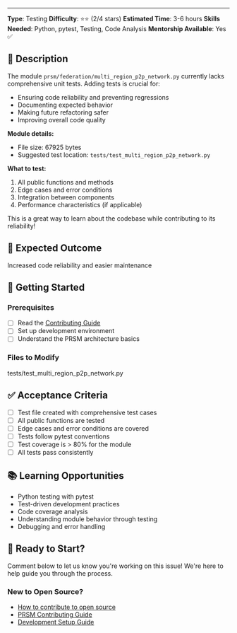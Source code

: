 ---
**Type**: Testing
**Difficulty**: ⭐⭐ (2/4 stars)
**Estimated Time**: 3-6 hours
**Skills Needed**: Python, pytest, Testing, Code Analysis
**Mentorship Available**: Yes ✅

## 📝 Description

The module `prsm/federation/multi_region_p2p_network.py` currently lacks comprehensive unit tests. Adding tests is crucial for:

- Ensuring code reliability and preventing regressions
- Documenting expected behavior
- Making future refactoring safer
- Improving overall code quality

**Module details:**
- File size: 67925 bytes
- Suggested test location: `tests/test_multi_region_p2p_network.py`

**What to test:**
1. All public functions and methods
2. Edge cases and error conditions
3. Integration between components
4. Performance characteristics (if applicable)

This is a great way to learn about the codebase while contributing to its reliability!

## 🎯 Expected Outcome

Increased code reliability and easier maintenance

## 🚀 Getting Started

### Prerequisites
- [ ] Read the [Contributing Guide](../../CONTRIBUTING.md)
- [ ] Set up development environment
- [ ] Understand the PRSM architecture basics

### Files to Modify
tests/test_multi_region_p2p_network.py

## ✅ Acceptance Criteria

- [ ] Test file created with comprehensive test cases
- [ ] All public functions are tested
- [ ] Edge cases and error conditions are covered
- [ ] Tests follow pytest conventions
- [ ] Test coverage is > 80% for the module
- [ ] All tests pass consistently

## 📚 Learning Opportunities

- Python testing with pytest
- Test-driven development practices
- Code coverage analysis
- Understanding module behavior through testing
- Debugging and error handling

## 🤝 Ready to Start?

Comment below to let us know you're working on this issue! We're here to help guide you through the process.

### New to Open Source?
- [How to contribute to open source](https://opensource.guide/how-to-contribute/)
- [PRSM Contributing Guide](../../CONTRIBUTING.md)
- [Development Setup Guide](../../docs/DEVELOPMENT_SETUP.md)
